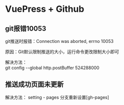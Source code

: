 # VuePress + Github
## git报错10053
git推送时报错：Connection was aborted, errno 10053  

原因：Git默认限制推送的大小，运行命令更改限制大小即可  

解决方法：  
    git config --global http.postBuffer 524288000  

## 推送成功页面未更新
解决方法： setting - pages  分支重新设置[gh-pages]